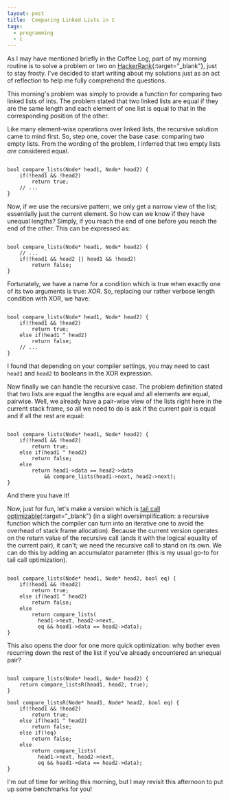 ```yaml
---
layout: post
title:  Comparing Linked Lists in C
tags:
  - programming
  - c
---
```


As I may have mentioned briefly in the Coffee Log, part of my morning routine
is to solve a problem or two on [HackerRank<i class="fa
fa-external-link"></i>][hackerrank]{:target="_blank"}, just to stay frosty.
I've decided to start writing about my solutions just as an act of reflection
to help me fully comprehend the questions.

<!-- MORE -->

This morning's problem was simply to provide a function for comparing two
linked lists of ints. The problem stated that two linked lists are equal if
they are the same length and each element of one list is equal to that in the
corresponding position of the other.

Like many element-wise operations over linked lists, the recursive solution
came to mind first. So, step one, cover the base case: comparing two empty
lists. From the wording of the problem, I inferred that two empty lists *are*
considered equal.

<pre><code class="c">
bool compare_lists(Node* head1, Node* head2) {
    if(!head1 && !head2)
        return true;
    // ...
}
</code></pre>

Now, if we use the recursive pattern, we only get a narrow view of the list;
essentially just the current element. So how can we know if they have unequal
lengths? Simply, if you reach the end of one before you reach the end of the
other. This can be expressed as:

<pre><code class="c">
bool compare_lists(Node* head1, Node* head2) {
    // ...
    if(!head1 && head2 || head1 && !head2)
        return false;
}
</code></pre>

Fortunately, we have a name for a condition which is true when exactly one of
its two arguments is true: *XOR*. So, replacing our rather verbose length
condition with XOR, we have:

<pre><code class="c">
bool compare_lists(Node* head1, Node* head2) {
    if(!head1 && !head2)
        return true;
    else if(head1 ^ head2)
        return false;
    // ...
}
</code></pre>

I found that depending on your compiler settings, you may need to cast `head1`
and `head2` to booleans in the XOR expression.

Now finally we can handle the recursive case. The problem definition stated
that two lists are equal the lengths are equal and all elements are equal,
pairwise. Well, we already have a pair-wise view of the lists right here in the
current stack frame, so all we need to do is ask if the current pair is equal
and if all the rest are equal:

<pre><code class="c">
bool compare_lists(Node* head1, Node* head2) {
    if(!head1 && !head2)
        return true;
    else if(head1 ^ head2)
        return false;
    else
        return head1->data == head2->data
            && compare_lists(head1->next, head2->next);
}
</code></pre>

And there you have it!

Now, just for fun, let's make a version which is [tail call optimizable<i
class="fa fa-external-link"></i>][SO]{:target="_blank"} (in a slight
oversimplification: a recursive function which the compiler can turn into an
iterative one to avoid the overhead of stack frame allocation).  Because the
current version operates on the return value of the recursive call (ands it
with the logical equality of the current pair), it can't; we need the recursive
call to stand on its own. We can do this by adding an accumulator parameter
(this is my usual go-to for tail call optimization).

<pre><code class="c">
bool compare_lists(Node* head1, Node* head2, bool eq) {
    if(!head1 && !head2)
        return true;
    else if(head1 ^ head2)
        return false;
    else
        return compare_lists(
          head1->next, head2->next,
          eq && head1->data == head2->data);
}
</code></pre>

This also opens the door for one more quick optimization: why bother even
recurring down the rest of the list if you've already encountered an unequal
pair?

<pre><code class="c">
bool compare_lists(Node* head1, Node* head2) {
    return compare_listsR(head1, head2, true);
}

bool compare_listsR(Node* head1, Node* head2, bool eq) {
    if(!head1 && !head2)
        return true;
    else if(head1 ^ head2)
        return false;
    else if(!eq)
        return false;
    else
        return compare_lists(
          head1->next, head2->next,
          eq && head1->data == head2->data);
}
</code></pre>

I'm out of time for writing this morning, but I may revisit this afternoon to
put up some benchmarks for you!

[SO]: https://stackoverflow.com/a/310980/4025659
[hackerrank]: https://www.hackerrank.com
